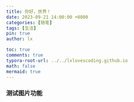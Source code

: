 ```yaml
---
title: 你好，世界！
date: 2023-09-21 14:00:00 +0800
categories: [随笔]
tags: [生活]
pin: true
author: lx

toc: true
comments: true
typora-root-url: ../../lxlovescoding.github.io 
math: false
mermaid: true
---
```






### 测试图片功能

